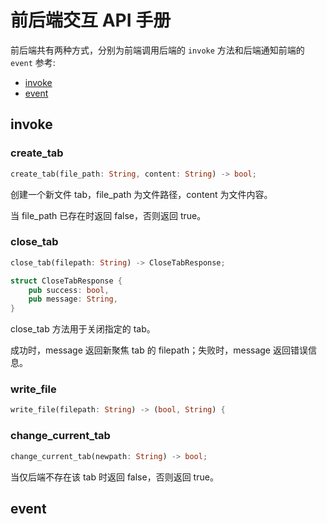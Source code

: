 # 前后端交互 API 手册

前后端共有两种方式，分别为前端调用后端的 `invoke` 方法和后端通知前端的 `event`
参考:

- [invoke](https://tauri.app/v1/api/js/tauri#invoke)
- [event](https://tauri.app/v1/api/js/event)

## invoke

### create_tab

```rust
create_tab(file_path: String, content: String) -> bool; 
```

创建一个新文件 tab，file_path 为文件路径，content 为文件内容。

当 file_path 已存在时返回 false，否则返回 true。

### close_tab

```rust
close_tab(filepath: String) -> CloseTabResponse;

struct CloseTabResponse {
    pub success: bool,
    pub message: String,
}
```

close_tab 方法用于关闭指定的 tab。

成功时，message 返回新聚焦 tab 的 filepath；失败时，message 返回错误信息。

### write_file

```rust
write_file(filepath: String) -> (bool, String) {
```

### change_current_tab

```rust
change_current_tab(newpath: String) -> bool;
```

当仅后端不存在该 tab 时返回 false，否则返回 true。

## event

